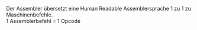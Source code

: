 
Der Assembler übersetzt eine Human Readable Assemblersprache 1 zu 1 zu Maschinenbefehle.  
1 Assemblerbefehl = 1 Opcode  
